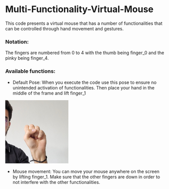 # Multi-Functionality-Virtual-Mouse
This code presents a virtual mouse that has a number of functionalities that can be controlled through hand movement and gestures.

### Notation:
The fingers are numbered from 0 to 4 with the thumb being finger_0 and the pinky being finger_4.

### Available functions:
- Default Pose:
When you execute  the code use this pose to ensure no unintended activation of functionalities. Then place your hand in the middle of the frame and lift finger_1 
<img src="/assets/images/Default_Pose.jpg" width="200">

- Mouse movement: You can move your mouse anywhere on the screen by lifting finger_1. Make sure that the other fingers are down in order to not interfere with the other functionalities.
